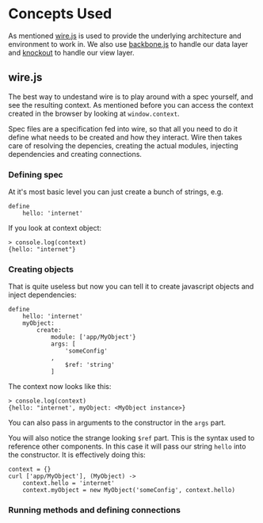 Concepts Used
=============

As mentioned [wire.js](https://github.com/cujojs/wire) is used to provide the underlying architecture and environment to work in. We also use [backbone.js](http://backbonejs.org/) to handle our data layer and [knockout](http://knockoutjs.com/) to handle our view layer.

wire.js
-------

The best way to undestand wire is to play around with a spec yourself, and see the resulting context. As mentioned before you can access the context created in the browser by looking at `window.context`.

Spec files are a specification fed into wire, so that all you need to do it define what needs to be created and how they interact. Wire then takes care of resolving the depencies, creating the actual modules, injecting dependencies and creating connections.

### Defining spec

At it's most basic level you can just create a bunch of strings, e.g.

    define
        hello: 'internet'

If you look at context object:

    > console.log(context)
    {hello: "internet"}

### Creating objects

That is quite useless but now you can tell it to create javascript objects and inject dependencies:

    define
        hello: 'internet'
        myObject:
            create:
                module: ['app/MyObject'}
                args: [
                    'someConfig'
                ,
                    $ref: 'string'
                ]

The context now looks like this:

    > console.log(context)
    {hello: "internet', myObject: <MyObject instance>}

You can also pass in arguments to the constructor in the `args` part.

You will also notice the strange looking `$ref` part. This is the syntax used to reference other components. In this case it will pass our string `hello` into the constructor. It is effectively doing this:

    context = {}
    curl ['app/MyObject'], (MyObject) ->
        context.hello = 'internet'
        context.myObject = new MyObject('someConfig', context.hello)


### Running methods and defining connections

